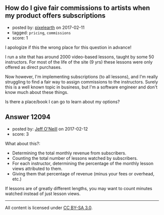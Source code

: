## How do I give fair commissions to artists when my product offers subscriptions

- posted by: [pixelearth](https://stackexchange.com/users/129602/pixelearth) on 2017-02-11
- tagged: `pricing`, `commissions`
- score: 1

I apologize if this the wrong place for this question in advance!

I run a site that has around 2000 video-based lessons, taught by some 50 instructors. For most of the life of the site (9 yrs) these lessons were only offered as direct purchases. 

Now however, I'm implementing subscriptions (to all lessons), and I'm really struggling to find a fair way to assign commissions to the instructors. Surely this is a well known topic in business, but I'm a software engineer and don't know much about these things.

Is there a place/book I can go to learn about my options?




## Answer 12094

- posted by: [Jeff O'Neill](https://stackexchange.com/users/46273/jeff-o-neill) on 2017-02-12
- score: 3

What about this?:

 - Determining the total monthly revenue from subscribers.
 - Counting the total number of lessons watched by subscribers.
 - For each instructor, determining the percentage of the monthly lesson views attributed to them.
 - Giving them that percentage of revenue (minus your fees or overhead, etc.)

If lessons are of greatly different lengths, you may want to count minutes watched instead of just lesson views.




---

All content is licensed under [CC BY-SA 3.0](https://creativecommons.org/licenses/by-sa/3.0/).
